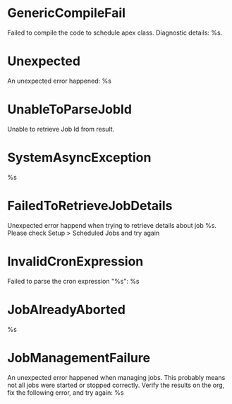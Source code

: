 # GenericCompileFail

Failed to compile the code to schedule apex class. Diagnostic details: %s.

# Unexpected

An unexpected error happened: %s

# UnableToParseJobId

Unable to retrieve Job Id from result.

# SystemAsyncException

%s

# FailedToRetrieveJobDetails

Unexpected error happend when trying to retrieve details about job %s. Please check Setup > Scheduled Jobs and try again

# InvalidCronExpression

Failed to parse the cron expression "%s": %s

# JobAlreadyAborted

%s

# JobManagementFailure

An unexpected error happened when managing jobs. This probably means not all jobs were started or stopped correctly. Verify the results on the org, fix the following error, and try again: %s
